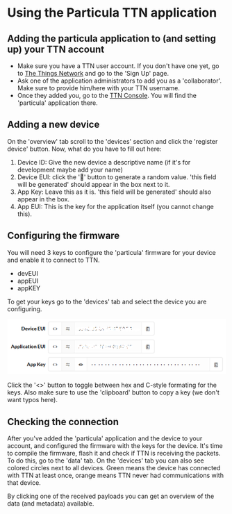 # Using the Particula TTN application

## Adding the particula application to (and setting up) your TTN account

- Make sure you have a TTN user account. If you don't have one yet, go to [The Things Network](https://www.thethingsnetwork.org/) and go to the 'Sign Up' page.
- Ask one of the application administrators to add you as a 'collaborator'. Make sure to provide him/here with your TTN username.
- Once they added you, go to the [TTN Console](https://console.thethingsnetwork.org/applications). You will find the 'particula' application there.

## Adding a new device

On the 'overview' tab scroll to the 'devices' section and click the 'register device' button. Now, what do you have to fill out here:

1. Device ID: Give the new device a descriptive name (if it's for development maybe add your name)
2. Device EUI: click the '🔀' button to generate a random value. 'this field will be generated' should appear in the box next to it.
3. App Key: Leave this as it is. 'this field will be generated' should also appear in the box.
4. App EUI: This is the key for the application itself (you cannot change this).

## Configuring the firmware

You will need 3 keys to configure the 'particula' firmware for your device and enable it to connect to TTN.

- devEUI
- appEUI
- appKEY

To get your keys go to the 'devices' tab and select the device you are configuring.

![TTN Keys Interface](./img/ttn-keys-interface.png)

Click the '<>' button to toggle between hex and C-style formating for the keys. Also make sure to use the 'clipboard' button to copy a key (we don't want typos here).

## Checking the connection

After you've added the 'particula' application and the device to your account, and configured the firmware with the keys for the device. It's time to compile the firmware, flash it and check if TTN is receiving the packets. To do this, go to the 'data' tab. On the 'devices' tab you can also see colored circles next to all devices. Green means the device has connected with TTN at least once, orange means TTN never had communications with that device.

By clicking one of the received payloads you can get an overview of the data (and metadata) available.
